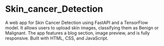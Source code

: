 # Skin_cancer_Detection
A web app for Skin Cancer Detection using FastAPI and a TensorFlow model. It allows users to upload skin images, classifying them as Benign or Malignant. The app features a blog section, image preview, and is fully responsive. Built with HTML, CSS, and JavaScript.
